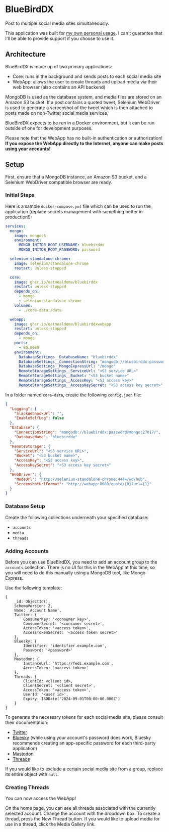 # BlueBirdDX

Post to multiple social media sites simultaneously.

This application was built for [my own personal usage](https://twitter.com/OatmealDome). I can't guarantee that I'll be able to provide support if you choose to use it.

## Architecture

BlueBirdDX is made up of two primary applications:

* Core: runs in the background and sends posts to each social media site
* WebApp: allows the user to create threads and upload media via their web browser (also contains an API backend)

MongoDB is used as the database system, and media files are stored on an Amazon S3 bucket. If a post contains a quoted tweet, Selenium WebDriver is used to generate a screenshot of the tweet which is then attached to posts made on non-Twitter social media services.

BlueBirdDX expects to be run in a Docker environment, but it can be run outside of one for development purposes.

Please note that the WebApp has no built-in authentication or authorization! **If you expose the WebApp directly to the Internet, anyone can make posts using your accounts!**

## Setup

First, ensure that a MongoDB instance, an Amazon S3 bucket, and a Selenium WebDriver compatible browser are ready.

### Initial Steps

Here is a sample `docker-compose.yml` file which can be used to run the application (replace secrets management with something better in production!):

```yaml
services:
  mongo:
    image: mongo:6
    environment:
      MONGO_INITDB_ROOT_USERNAME: bluebirddx
      MONGO_INITDB_ROOT_PASSWORD: password

  selenium-standalone-chrome:
    image: selenium/standalone-chrome
    restart: unless-stopped

  core:
    image: ghcr.io/oatmealdome/bluebirddx
    restart: unless-stopped
    depends_on:
      - mongo
      - selenium-standalone-chrome
    volumes:
      - ./core-data:/data

  webapp:
    image: ghcr.io/oatmealdome/bluebirddxwebapp
    restart: unless-stopped
    depends_on:
      - mongo
    ports:
      - 80:8080
    environment:
      DatabaseSettings__DatabaseName: "bluebirddx"
      DatabaseSettings__ConnectionString: "mongodb://bluebirddx:password@mongo:27017/"
      DatabaseSettings__MongoExpressUrl: "/mongo"
      RemoteStorageSettings__ServiceUrl: "<S3 service URL>"
      RemoteStorageSettings__Bucket: "<S3 bucket name>"
      RemoteStorageSettings__AccessKey: "<S3 access key>"
      RemoteStorageSettings__AccessKeySecret: "<S3 access key secret>"
```

In a folder named `core-data`, create the following `config.json` file:

```json
{
  "Logging": {
    "SlackWebhookUrl": "",
    "EnableSelfLog": false
  },
  "Database": {
    "ConnectionString": "mongodb://bluebirddx:password@mongo:27017/",
    "DatabaseName": "bluebirddx"
  },
  "RemoteStorage": {
    "ServiceUrl": "<S3 service URL>",
    "Bucket": "<S3 bucket name>",
    "AccessKey": "<S3 access key>",
    "AccessKeySecret": "<S3 access key secret>"
  },
  "WebDriver": {
    "NodeUrl": "http://selenium-standalone-chrome:4444/wd/hub",
    "ScreenshotUrlFormat": "http://webapp:8080/quote/{0}?url={1}"
  }
}
```

### Database Setup

Create the following collections underneath your specified database:

* `accounts`
* `media`
* `threads`

### Adding Accounts

Before you can use BlueBirdDX, you need to add an account group to the `accounts` collection. There is no UI for this in the WebApp at this time, so you will need to do this manually using a MongoDB tool, like Mongo Express.

Use the following template:

```
{
    _id: ObjectId(),
    SchemaVersion: 2,
    Name: 'Account Name',
    Twitter: {
        ConsumerKey: '<consumer key>',
        ConsumerSecret: '<consumer secret>',
        AccessToken: '<access token>',
        AccessTokenSecret: '<access token secret>'
    },
    Bluesky: {
        Identifier: 'identifier.example.com',
        Password: '<password>'
    },
    Mastodon: {
        InstanceUrl: 'https://fedi.example.com',
        AccessToken: '<access token>'
    },
    Threads: {
        ClientId: <client id>,
        ClientSecret: '<client secret>',
        AccessToken: '<access token>',
        UserId: '<user id>',
        Expiry: ISODate('2024-09-01T00:00:00.000Z')
    }
}
```

To generate the necessary tokens for each social media site, please consult their documentation:

* [Twitter](https://developer.twitter.com)
* [Bluesky](https://bsky.app/settings/app-passwords) (while using your account's password does work, Bluesky recommends creating an app-specific password for each third-party application)
* [Mastodon](https://docs.joinmastodon.org/client/token/)
* [Threads](https://developers.facebook.com/docs/threads/get-started)

If you would like to exclude a certain social media site from a group, replace its entire object with `null`.

### Creating Threads

You can now access the WebApp!

On the home page, you can see all threads associated with the currently selected account. Change the account with the dropdown box. To create a thread, press the New Thread button. If you would like to upload media for use in a thread, click the Media Gallery link.
